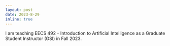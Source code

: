 ```yaml
---
layout: post
date: 2023-8-29
inline: true
---
```


I am teaching EECS 492 - Introduction to Artificial Intelligence as a Graduate Student Instructor (GSI) in Fall 2023.

